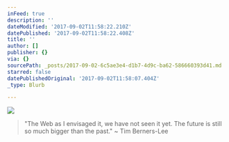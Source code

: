 ```yaml
---
inFeed: true
description: ''
dateModified: '2017-09-02T11:58:22.210Z'
datePublished: '2017-09-02T11:58:22.408Z'
title: ''
author: []
publisher: {}
via: {}
sourcePath: _posts/2017-09-02-6c5ae3e4-d1b7-4d9c-ba62-586660393d41.md
starred: false
datePublishedOriginal: '2017-09-02T11:58:07.404Z'
_type: Blurb

---
```

![](https://the-grid-user-content.s3-us-west-2.amazonaws.com/8f569fb6-a470-4638-9f92-06541e898148.jpg)

> "The Web as I envisaged it, we have not seen it yet. The future is still so much bigger than the past." ~ Tim Berners-Lee